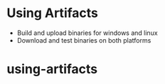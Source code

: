 # Using Artifacts

- Build and upload binaries for windows and linux
- Download and test binaries on both platforms
# using-artifacts
